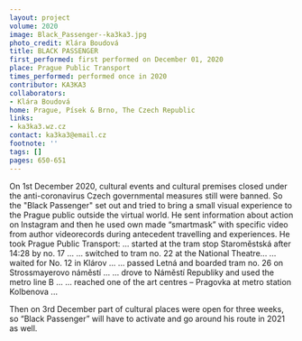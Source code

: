 ```yaml
---
layout: project
volume: 2020
image: Black_Passenger--ka3ka3.jpg
photo_credit: Klára Boudová
title: BLACK PASSENGER
first_performed: first performed on December 01, 2020
place: Prague Public Transport
times_performed: performed once in 2020
contributor: KA3KA3
collaborators:
- Klára Boudová
home: Prague, Písek & Brno, The Czech Republic
links:
- ka3ka3.wz.cz
contact: ka3ka3@email.cz
footnote: ''
tags: []
pages: 650-651
---
```



On 1st December 2020, cultural events and cultural premises closed under the anti-coronavirus Czech governmental measures still were banned.   So the "Black Passenger" set out and tried to bring a small visual experience to the Prague public outside the virtual world.
He sent information about action on Instagram and then he used own made “smartmask” with specific video from author videorecords during antecedent travelling and experiences. He took Prague Public Transport:
… started at the tram stop Staroměstská after 14:28 by no. 17 …
… switched to tram no. 22 at the National Theatre...
... waited for No. 12 in Klárov ...
… passed Letná and boarded tram no. 26 on Strossmayerovo náměstí ...
… drove to Náměstí Republiky and used the metro line B ...
… reached one of the art centres – Pragovka at metro station Kolbenova ...

Then on 3rd December part of cultural places were open for three weeks, so “Black Passenger” will have to activate and go around his route in 2021 as well.
